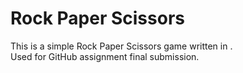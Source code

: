 # Rock Paper Scissors
This is a simple Rock Paper Scissors game written in <language>.  
Used for GitHub assignment final submission.  
